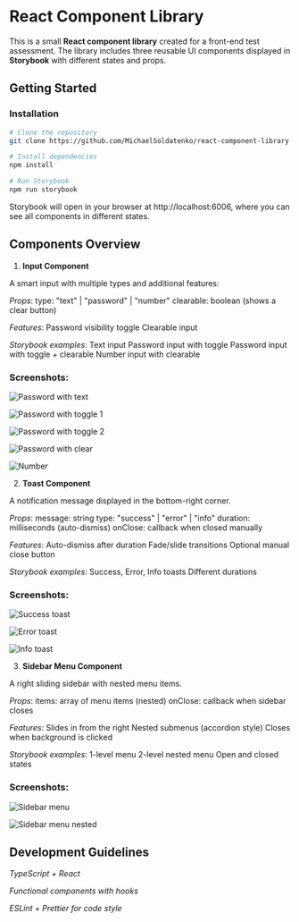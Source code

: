 # React Component Library

This is a small **React component library** created for a front-end test assessment. The library includes three reusable UI components displayed in **Storybook** with different states and props.

## Getting Started

### Installation

```bash
# Clone the repository
git clone https://github.com/MichaelSoldatenko/react-component-library

# Install dependencies
npm install

# Run Storybook
npm run storybook
```

Storybook will open in your browser at http://localhost:6006, where you can see all components in different states.

## Components Overview

1. **Input Component**

A smart input with multiple types and additional features:

_Props_:
type: "text" | "password" | "number"
clearable: boolean (shows a clear button)

_Features_:
Password visibility toggle
Clearable input

_Storybook examples_:
Text input
Password input with toggle
Password input with toggle + clearable
Number input with clearable

### Screenshots:

![Password with text](./screenshots/text_password.png)

![Password with toggle 1](./screenshots/password_with_toggle.png)

![Password with toggle 2](./screenshots/password_with_toggle_2.png)

![Password with clear](./screenshots/password_with_clear.png)

![Number](./screenshots/number_password.png)

2. **Toast Component**

A notification message displayed in the bottom-right corner.

_Props_:
message: string
type: "success" | "error" | "info"
duration: milliseconds (auto-dismiss)
onClose: callback when closed manually

_Features_:
Auto-dismiss after duration
Fade/slide transitions
Optional manual close button

_Storybook examples_:
Success, Error, Info toasts
Different durations

### Screenshots:

![Success toast](./screenshots/success_toast.png)

![Error toast](./screenshots/error_toast.png)

![Info toast](./screenshots/info_toast.png)

3. **Sidebar Menu Component**

A right sliding sidebar with nested menu items.

_Props_:
items: array of menu items (nested)
onClose: callback when sidebar closes

_Features_:
Slides in from the right
Nested submenus (accordion style)
Closes when background is clicked

_Storybook examples_:
1-level menu
2-level nested menu
Open and closed states

### Screenshots:

![Sidebar menu](./screenshots/sidebar_menu.png)

![Sidebar menu nested](./screenshots/sidebar_menu_nested.png)

## Development Guidelines

_TypeScript + React_

_Functional components with hooks_

_ESLint + Prettier for code style_
